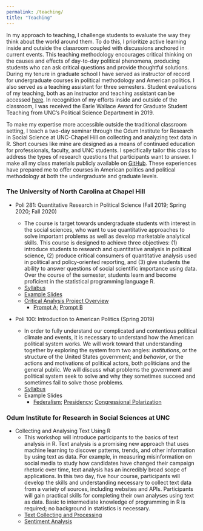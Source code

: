 ```yaml
---
permalink: /teaching/
title: "Teaching"
---
```


In my approach to teaching, I challenge students to evaluate the way they think about the world around them. To do this, I prioritize active learning inside and outside the classroom coupled with discussions anchored in current events. This teaching methodology encourages critical thinking on the causes and effects of day-to-day political phenomena, producing students who can ask critical questions and provide thoughtful solutions. During my tenure in graduate school I have served as instructor of record for undergraduate courses in political methodology and American politics. I also served as a teaching assistant for three semesters. Student evaluations of my teaching, both as an instructor and teaching assistant can be accessed [here](/files/porter_teaching_evals.pdf). In recognition of my efforts inside and outside of the classroom, I was received the Earle Wallace Award for Graduate Student Teaching from UNC’s Political Science Department in 2019. 

To make my expertise more accessible outside the traditional classroom setting, I teach a two-day seminar through the Odum Institute for Research in Social Science at UNC-Chapel Hill on collecting and analyzing text data in R. Short courses like mine are designed as a means of continued education for professionals, faculty, and UNC students. I specifically tailor this class to address the types of research questions that participants want to answer. I make all my class materials publicly available on [GitHub](https://github.com/porter-rachel/odum_text_fall_2019/tree/master/Dropbox/Rachel/Text_Class). These experiences have prepared me to offer courses in American politics and political methodology at both the undergraduate and graduate levels.

### The University of North Carolina at Chapel Hill
- Poli 281: Quantitative Research in Political Science (Fall 2019; Spring 2020; Fall 2020)
    -  The course is target towards undergraduate students with interest in the social sciences, who want to use quantitative approaches to solve important problems as well as develop marketable analytical skills. This course is designed to achieve three objectives: (1) introduce students to research and quantitative analysis in political science, (2) produce critical consumers of quantitative analysis used in political and policy-oriented reporting, and (3) give students the ability to answer questions of social scientific importance using data. Over the course of the semester, students learn and become proficient in the statistical programming language R. 
    - [Syllabus](/files/POLI281_Syllabus_copy.pdf)
    - [Example Slides](/files/RegressionPart1.pdf)
    - [Critical Analysis Project Overview](/files/CriticalAnalysisPaper.pdf)
        - [Prompt A](/files/Prompt_A.pdf); [Prompt B](/files/Prompt_B.pdf)
        
- Poli 100: Introduction to American Politics (Spring 2019)
    - In order to fully understand our complicated and contentious political climate and events, it is necessary to understand how the American political system works. We will work toward that understanding together by exploring the system from two angles: *institutions*, or the structure of the United States government; and *behavior*, or the actions and motivations of political actors, both politicians and the general public. We will discuss what problems the government and political system seek to solve and why they sometimes succeed and sometimes fail to solve those problems.
    - [Syllabus](/files/POLI100_Syllabus_copy.pdf)
    - Example Slides
        - [Federalism](/files/Federalism.pdf); 
        [Presidency](/files/Presidency.pdf); [Congressional Polarization](/files/Polarization.pdf)

### Odum Institute for Research in Social Sciences at UNC
- Collecting and Analysing Text Using R
    - This workshop will introduce participants to the basics of text analysis in R. Text analysis is a promising new approach that uses machine learning to discover patterns, trends, and other information by using text as data. For example, in measuring misinformation on social media to study how candidates have changed their campaign rhetoric over time, text analysis has an incredibly broad scope of applications. In this two day, five hour course, participants will develop the skills and understanding necessary to collect text data from a variety of sources, including websites and APIs. Participants will gain practical skills for completing their own analyses using text as data. Basic to intermediate knowledge of programming in R is required; no background in statistics is necessary.
    - [Text Collecting and Processing](/files/Text_Analysis_Day1.pdf)
    - [Sentiment Analysis](/files/Text_Analysis_Day2.pdf)